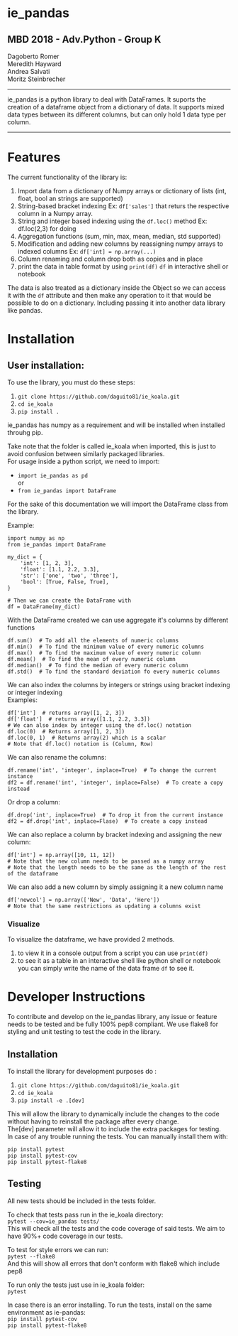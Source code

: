 # ie_pandas
## MBD 2018 - Adv.Python - Group K

Dagoberto Romer  
Meredith Hayward  
Andrea Salvati  
Moritz Steinbrecher

***

ie_pandas is a python library to deal with DataFrames. It suports the creation of a dataframe object from a dictionary of data. It supports mixed data types between its different columns, but can only hold 1 data type per column.

***
# Features
The current functionality of the library is:
1) Import data from a dictionary of Numpy arrays or dictionary of lists (int, float, bool an strings are supported)
2) String-based bracket indexing Ex: `df['sales']` that returs the respective column in a Numpy array.
3) String and integer based indexing using the `df.loc()` method Ex: df.loc(2,3) for doing 
4) Aggregation functions (sum, min, max, mean, median, std supported)
5) Modification and adding new columns by reassigning numpy arrays to indexed columns Ex: `df['int] = np.array(...)`
6) Column renaming and column drop both as copies and in place
7) print the data in table format by using `print(df)` `df` in interactive shell or notebook

The data is also treated as a dictionary inside the Object so we can access it with the `df` attribute and then make any operation to it that would be possible to do on a dictionary. Including passing it into another data library like pandas.

# Installation
## User installation:

To use the library, you must do these steps:  
1) `git clone https://github.com/daguito81/ie_koala.git`
2) `cd ie_koala`
3) `pip install .`

ie_pandas has numpy as a requirement and will be installed when installed throuhg pip.  

Take note that the folder is called ie_koala when imported, this is just to avoid confusion between similarly packaged libraries.  
For usage inside a python script, we need to import:  
* `import ie_pandas as pd`  
or  
* `from ie_pandas import DataFrame`  

For the sake of this documentation we will import the DataFrame class from the library. 

Example:  
```
import numpy as np
from ie_pandas import DataFrame

my_dict = {
    'int': [1, 2, 3],
    'float': [1.1, 2.2, 3.3],
    'str': ['one', 'two', 'three'],
    'bool': [True, False, True],
}

# Then we can create the DataFrame with
df = DataFrame(my_dict)
```
With the DataFrame created we can use aggregate it's columns by different functions
```
df.sum()  # To add all the elements of numeric columns
df.min()  # To find the minimum value of every numeric columns
df.max()  # To find the maximum value of every numeric column
df.mean()  # To find the mean of every numeric column
df.median()  # To find the median of every numeric column
df.std()  # To find the standard deviation fo every numeric columns
```
We can also index the columns by integers or strings using bracket indexing or integer indexing  
Examples:  
```
df['int']  # returns array([1, 2, 3])
df['float']  # returns array([1.1, 2.2, 3.3])
# We can also index by integer using the df.loc() notation
df.loc(0)  # Returns array([1, 2, 3])
df.loc(0, 1)  # Returns array(2) which is a scalar
# Note that df.loc() notation is (Column, Row)
```

We can also rename the columns:  
```
df.rename('int', 'integer', inplace=True)  # To change the current instance
df2 = df.rename('int', 'integer', inplace=False)  # To create a copy instead
```
Or drop a column:
```
df.drop('int', inplace=True)  # To drop it from the current instance
df2 = df.drop('int', inplace=Flase)  # To create a copy instead
```
We can also replace a column by bracket indexing and assigning the new column:
```
df['int'] = np.array([10, 11, 12])
# Note that the new column needs to be passed as a numpy array
# Note that the length needs to be the same as the length of the rest of the dataframe
```
We can also add a new column by simply assigning it a new column name
```
df['newcol'] = np.array(['New', 'Data', 'Here'])
# Note that the same restrictions as updating a columns exist
```
### Visualize
To visualize the dataframe, we have provided 2 methods.  
1) to view it in a console output from a script you can use `print(df)`
2) to see it as a table in an interactive shell like python shell or notebook you can simply write the name of the data frame `df` to see it. 

# Developer Instructions
To contribute and develop on the ie_pandas library, any issue or feature needs to be tested and be fully 100% pep8 compliant. We use flake8 for styling and unit testing to test the code in the library.  

## Installation
To install the library for development purposes do :
1) `git clone https://github.com/daguito81/ie_koala.git`
2) `cd ie_koala`
3) `pip install -e .[dev]`

This will allow the library to dynamically include the changes to the code without having to reinstall the package after every change.  
The[dev] parameter will allow it to include the extra packages for testing.  
In case of any trouble running the tests. You can manually install them with:  
```
pip install pytest
pip install pytest-cov
pip install pytest-flake8
```

## Testing
All new tests should be included in the tests folder.

To check that tests pass run in the ie_koala directory:  
`pytest --cov=ie_pandas tests/`  
This will check all the tests and the code coverage of said tests.
We aim to have 90%+ code coverage in our tests.  

To test for style errors we can run:  
`pytest --flake8`  
And this will show all errors that don't conform with flake8 which include pep8

To run only the tests just use in ie_koala folder:  
`pytest`

In case there is an error installing. To run the tests, install on the same environment as ie-pandas:  
`pip install pytest-cov`  
`pip install pytest-flake8`